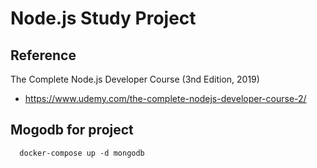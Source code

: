 # Node.js Study Project


## Reference
  The Complete Node.js Developer Course (3nd Edition, 2019)
  - https://www.udemy.com/the-complete-nodejs-developer-course-2/


## Mogodb for project
```
  docker-compose up -d mongodb
```
